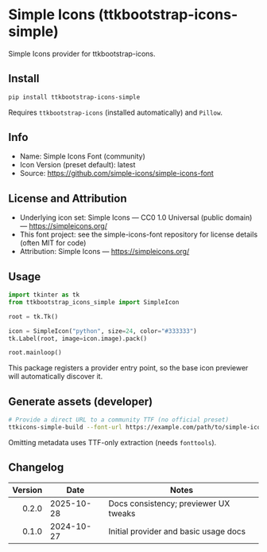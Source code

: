 # Simple Icons (ttkbootstrap-icons-simple)

Simple Icons provider for ttkbootstrap-icons.

## Install

```bash
pip install ttkbootstrap-icons-simple
```

Requires `ttkbootstrap-icons` (installed automatically) and `Pillow`.

## Info

- Name: Simple Icons Font (community)
- Icon Version (preset default): latest
- Source: https://github.com/simple-icons/simple-icons-font

## License and Attribution

- Underlying icon set: Simple Icons — CC0 1.0 Universal (public domain) — https://simpleicons.org/
- This font project: see the simple-icons-font repository for license details (often MIT for code)
- Attribution: Simple Icons — https://simpleicons.org/

## Usage

```python
import tkinter as tk
from ttkbootstrap_icons_simple import SimpleIcon

root = tk.Tk()

icon = SimpleIcon("python", size=24, color="#333333")
tk.Label(root, image=icon.image).pack()

root.mainloop()
```

This package registers a provider entry point, so the base icon previewer will automatically discover it.

## Generate assets (developer)

```bash
# Provide a direct URL to a community TTF (no official preset)
ttkicons-simple-build --font-url https://example.com/path/to/simple-icons.ttf
```

Omitting metadata uses TTF-only extraction (needs `fonttools`).

## Changelog

| Version | Date       | Notes                                 |
|--------:|------------|---------------------------------------|
| 0.2.0   | 2025-10-28 | Docs consistency; previewer UX tweaks |
| 0.1.0   | 2024-10-27 | Initial provider and basic usage docs |
